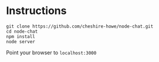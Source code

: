 Instructions
============

```
git clone https://github.com/cheshire-howe/node-chat.git
cd node-chat
npm install
node server
```

Point your browser to `localhost:3000`

